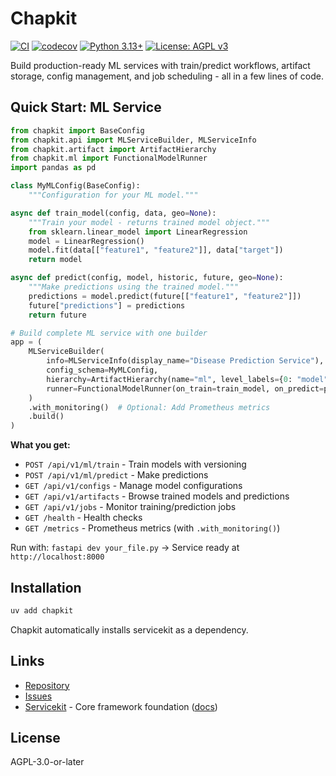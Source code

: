 # Chapkit

[![CI](https://github.com/dhis2-chap/chapkit/actions/workflows/ci.yml/badge.svg)](https://github.com/dhis2-chap/chapkit/actions/workflows/ci.yml)
[![codecov](https://codecov.io/gh/dhis2-chap/chapkit/branch/main/graph/badge.svg)](https://codecov.io/gh/dhis2-chap/chapkit)
[![Python 3.13+](https://img.shields.io/badge/python-3.13+-blue.svg)](https://www.python.org/downloads/)
[![License: AGPL v3](https://img.shields.io/badge/License-AGPL_v3-blue.svg)](https://www.gnu.org/licenses/agpl-3.0)

Build production-ready ML services with train/predict workflows, artifact storage, config management, and job scheduling - all in a few lines of code.

## Quick Start: ML Service

```python
from chapkit import BaseConfig
from chapkit.api import MLServiceBuilder, MLServiceInfo
from chapkit.artifact import ArtifactHierarchy
from chapkit.ml import FunctionalModelRunner
import pandas as pd

class MyMLConfig(BaseConfig):
    """Configuration for your ML model."""

async def train_model(config, data, geo=None):
    """Train your model - returns trained model object."""
    from sklearn.linear_model import LinearRegression
    model = LinearRegression()
    model.fit(data[["feature1", "feature2"]], data["target"])
    return model

async def predict(config, model, historic, future, geo=None):
    """Make predictions using the trained model."""
    predictions = model.predict(future[["feature1", "feature2"]])
    future["predictions"] = predictions
    return future

# Build complete ML service with one builder
app = (
    MLServiceBuilder(
        info=MLServiceInfo(display_name="Disease Prediction Service"),
        config_schema=MyMLConfig,
        hierarchy=ArtifactHierarchy(name="ml", level_labels={0: "model", 1: "predictions"}),
        runner=FunctionalModelRunner(on_train=train_model, on_predict=predict),
    )
    .with_monitoring()  # Optional: Add Prometheus metrics
    .build()
)
```

**What you get:**
- `POST /api/v1/ml/train` - Train models with versioning
- `POST /api/v1/ml/predict` - Make predictions
- `GET /api/v1/configs` - Manage model configurations
- `GET /api/v1/artifacts` - Browse trained models and predictions
- `GET /api/v1/jobs` - Monitor training/prediction jobs
- `GET /health` - Health checks
- `GET /metrics` - Prometheus metrics (with `.with_monitoring()`)

Run with: `fastapi dev your_file.py` → Service ready at `http://localhost:8000`

## Installation

```bash
uv add chapkit
```

Chapkit automatically installs servicekit as a dependency.

## Links

- [Repository](https://github.com/dhis2-chap/chapkit)
- [Issues](https://github.com/dhis2-chap/chapkit/issues)
- [Servicekit](https://github.com/winterop-com/servicekit) - Core framework foundation ([docs](https://winterop-com.github.io/servicekit))

## License

AGPL-3.0-or-later
